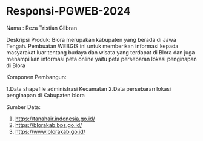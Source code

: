 # Responsi-PGWEB-2024
Nama : Reza Tristian Gilbran

Deskripsi Produk:
Blora merupakan kabupaten yang berada di Jawa Tengah. Pembuatan WEBGIS ini untuk memberikan informasi
kepada masyarakat luar tentang budaya dan wisata yang terdapat di Blora dan juga menampilkan informasi 
peta online yaitu peta persebaran lokasi penginapan di Blora

Komponen Pembangun:

1.Data shapefile administrasi Kecamatan
2.Data persebaran lokasi penginapan di Kabupaten blora

Sumber Data:
1. https://tanahair.indonesia.go.id/
2. https://blorakab.bps.go.id/
3. https://www.blorakab.go.id/

